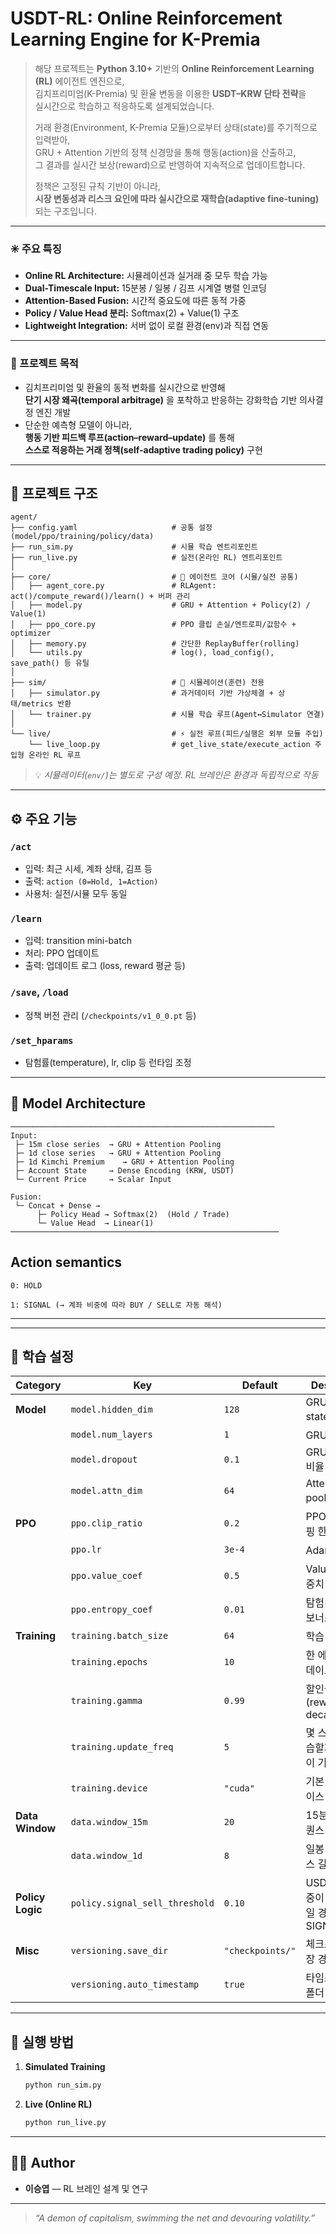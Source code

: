 # **USDT-RL: Online Reinforcement Learning Engine for K-Premia**

> 해당 프로젝트는 **Python 3.10+** 기반의 **Online Reinforcement Learning (RL)** 에이전트 엔진으로,  
> 김치프리미엄(K-Premia) 및 환율 변동을 이용한 **USDT–KRW 단타 전략**을  
> 실시간으로 학습하고 적응하도록 설계되었습니다.  
>  
> 거래 환경(Environment, K-Premia 모듈)으로부터 상태(state)를 주기적으로 입력받아,  
> GRU + Attention 기반의 정책 신경망을 통해 행동(action)을 산출하고,  
> 그 결과를 실시간 보상(reward)으로 반영하여 지속적으로 업데이트합니다.  
>  
> 정책은 고정된 규칙 기반이 아니라,  
> **시장 변동성과 리스크 요인에 따라 실시간으로 재학습(adaptive fine-tuning)** 되는 구조입니다.

---

### ✳️ 주요 특징
- **Online RL Architecture:** 시뮬레이션과 실거래 중 모두 학습 가능  
- **Dual-Timescale Input:** 15분봉 / 일봉 / 김프 시계열 병렬 인코딩  
- **Attention-Based Fusion:** 시간적 중요도에 따른 동적 가중  
- **Policy / Value Head 분리:** Softmax(2) + Value(1) 구조  
- **Lightweight Integration:** 서버 없이 로컬 환경(env)과 직접 연동  

---

### 🧭 프로젝트 목적
- 김치프리미엄 및 환율의 동적 변화를 실시간으로 반영해  
  **단기 시장 왜곡(temporal arbitrage)** 을 포착하고 반응하는 강화학습 기반 의사결정 엔진 개발  
- 단순한 예측형 모델이 아니라,  
  **행동 기반 피드백 루프(action–reward–update)** 를 통해  
  **스스로 적응하는 거래 정책(self-adaptive trading policy)** 구현

---

## 📂 프로젝트 구조

```text
agent/
├── config.yaml                     # 공통 설정 (model/ppo/training/policy/data)
├── run_sim.py                      # 시뮬 학습 엔트리포인트
├── run_live.py                     # 실전(온라인 RL) 엔트리포인트
│
├── core/                           # 💠 에이전트 코어 (시뮬/실전 공통)
│   ├── agent_core.py               # RLAgent: act()/compute_reward()/learn() + 버퍼 관리
│   ├── model.py                    # GRU + Attention + Policy(2) / Value(1)
│   ├── ppo_core.py                 # PPO 클립 손실/엔트로피/값함수 + optimizer
│   ├── memory.py                   # 간단한 ReplayBuffer(rolling)
│   └── utils.py                    # log(), load_config(), save_path() 등 유틸
│
├── sim/                            # 🧠 시뮬레이션(훈련) 전용
│   ├── simulator.py                # 과거데이터 기반 가상체결 + 상태/metrics 반환
│   └── trainer.py                  # 시뮬 학습 루프(Agent↔Simulator 연결)
│
└── live/                           # ⚡ 실전 루프(피드/실행은 외부 모듈 주입)
    └── live_loop.py                # get_live_state/execute_action 주입형 온라인 RL 루프
```

> 💡 *시뮬레이터(`env/`)는 별도로 구성 예정. RL 브레인은 환경과 독립적으로 작동*

---

## ⚙️ 주요 기능

### `/act`
- 입력: 최근 시세, 계좌 상태, 김프 등  
- 출력: `action (0=Hold, 1=Action)`  
- 사용처: 실전/시뮬 모두 동일

### `/learn`
- 입력: transition mini-batch  
- 처리: PPO 업데이트  
- 출력: 업데이트 로그 (loss, reward 평균 등)

### `/save`, `/load`
- 정책 버전 관리 (`/checkpoints/v1_0_0.pt` 등)

### `/set_hparams`
- 탐험률(temperature), lr, clip 등 런타임 조정

---

## 🧠 Model Architecture


```text
───────────────────────────────────────────────────────────
Input:
 ├─ 15m close series  → GRU + Attention Pooling
 ├─ 1d close series   → GRU + Attention Pooling
 ├─ 1d Kimchi Premium    → GRU + Attention Pooling
 ├─ Account State     → Dense Encoding (KRW, USDT)
 └─ Current Price     → Scalar Input

Fusion:
 └─ Concat + Dense →
      ├─ Policy Head → Softmax(2)  (Hold / Trade)
      └─ Value Head  → Linear(1)
────────────────────────────────────────────────────────────
```


## Action semantics
```text
0: HOLD

1: SIGNAL (→ 계좌 비중에 따라 BUY / SELL로 자동 해석)
```

---

---

## 🧩 학습 설정

| Category         | Key                            | Default          | Description                        |
| ---------------- | ------------------------------ | ---------------- | ---------------------------------- |
| **Model**        | `model.hidden_dim`             | `128`            | GRU hidden state 크기                |
|                  | `model.num_layers`             | `1`              | GRU layer 수                        |
|                  | `model.dropout`                | `0.1`            | GRU dropout 비율                     |
|                  | `model.attn_dim`               | `64`             | Attention pooling 차원               |
| **PPO**          | `ppo.clip_ratio`               | `0.2`            | PPO 정책 클리핑 한계                      |
|                  | `ppo.lr`                       | `3e-4`           | Adam 학습률                           |
|                  | `ppo.value_coef`               | `0.5`            | Value 손실 가중치                       |
|                  | `ppo.entropy_coef`             | `0.01`           | 탐험(엔트로피) 보너스 가중치                   |
| **Training**     | `training.batch_size`          | `64`             | 학습 배치 크기                           |
|                  | `training.epochs`              | `10`             | 한 에포크당 업데이트 반복 수                   |
|                  | `training.gamma`               | `0.99`           | 할인율 (reward decay factor)          |
|                  | `training.update_freq`         | `5`              | 몇 스텝마다 학습할지 (버퍼 길이 기준)             |
|                  | `training.device`              | `"cuda"`         | 기본 연산 디바이스                         |
| **Data Window**  | `data.window_15m`              | `20`             | 15분봉 입력 시퀀스 길이                     |
|                  | `data.window_1d`               | `8`              | 일봉 입력 시퀀스 길이                       |
| **Policy Logic** | `policy.signal_sell_threshold` | `0.10`           | USDT 잔고 비중이 10% 이상일 경우 SIGNAL=SELL |
| **Misc**         | `versioning.save_dir`          | `"checkpoints/"` | 체크포인트 저장 경로                        |
|                  | `versioning.auto_timestamp`    | `true`           | 타임스탬프별 폴더 자동 생성                    |


---

## 🚀 실행 방법

1. **Simulated Training**
   ```python
   python run_sim.py
   ```
2. **Live (Online RL)**
   ```python
   python run_live.py
   ```

---

## 🧑‍💻 Author

- **이승엽** — RL 브레인 설계 및 연구

---

> _“A demon of capitalism, swimming the net and devouring volatility.”_
